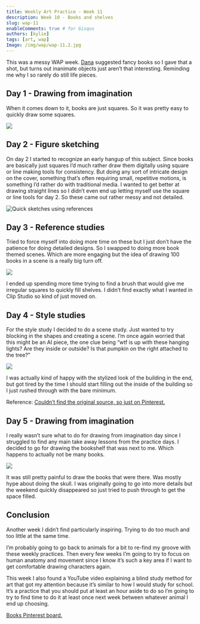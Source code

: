 ```yaml
---
title: Weekly Art Practice - Week 11
description: Week 10 - Books and shelves
slug: wap-11
enableComments: true # for Gisqus
authors: [kylie]
tags: [art, wap]
Image: /img/wap/wap-11.2.jpg
---
```


This was a messy WAP week. [Dana](https://www.danarama.ca/Blog/) suggested fancy books so I gave that a shot, but turns out inanimate objects just aren’t that interesting. Reminding me why I so rarely do still life pieces.

<!--truncate-->

## Day 1 - Drawing from imagination

When it comes down to it, books are just squares. So it was pretty easy to quickly draw some squares.

![](/img/wap/wap-11.1.jpg)


## Day 2 - Figure sketching

On day 2 I started to recognize an early hangup of this subject. Since books are basically just squares I’d much rather draw them digitally using square or line making tools for consistency. But doing any sort of intricate design on the cover, something that’s often requiring small, repetitive motions, is something I’d rather do with traditional media. I wanted to get better at drawing straight lines so I didn’t even end up letting myself use the square or line tools for day 2. So these came out rather messy and not detailed.

![Quick sketches using references](/img/wap/wap-11.2.jpg)

## Day 3 - Reference studies

Tried to force myself into doing more time on these but I just don’t have the patience for doing detailed designs. So I swapped to doing more book themed scenes. Which are more engaging but the idea of drawing 100 books in a scene is a really big turn off.

![](/img/wap/wap-11.3.jpg)

I ended up spending more time trying to find a brush that would give me irregular squares to quickly fill shelves. I didn’t find exactly what I wanted in Clip Studio so kind of just moved on.

## Day 4 - Style studies

For the style study I decided to do a scene study. Just wanted to try blocking in the shapes and creating a scene. I’m once again worried that this might be an AI piece, the one clue being “wtf is up with these hanging lights? Are they inside or outside? Is that pumpkin on the right attached to the tree?”

![](/img/wap/wap-11.4.jpg)

I was actually kind of happy with the stylized look of the building in the end, but got tired by the time I should start filling out the inside of the building so I just rushed through with the bare minimum.

Reference: [Couldn’t find the original source, so just on Pinterest.](https://www.pinterest.ca/pin/598978819223999743/)


## Day 5 - Drawing from imagination

I really wasn’t sure what to do for drawing from imagination day since I struggled to find any main take away lessons from the practice days. I decided to go for drawing the bookshelf that was next to me. Which happens to actually not be many books.

![](/img/wap/wap-11.5.jpg)

It was still pretty painful to draw the books that were there. Was mostly hype about doing the skull. I was originally going to go into more details but the weekend quickly disappeared so just tried to push through to get the space filled.

## Conclusion

Another week I didn’t find particularly inspiring. Trying to do too much and too little at the same time.

I’m probably going to go back to animals for a bit to re-find my groove with these weekly practices. Then every few weeks I’m going to try to focus on human anatomy and movement since I know it’s such a key area if I want to get comfortable drawing characters again.

This week I also found a YouTube video explaining a blind study method for art that got my attention because it’s similar to how I would study for school. It’s a practice that you should put at least an hour aside to do so I’m going to try to find time to do it at least once next week between whatever animal I end up choosing.

[Books Pinterest board.](https://www.pinterest.ca/maeanu3639/wap-books/)
